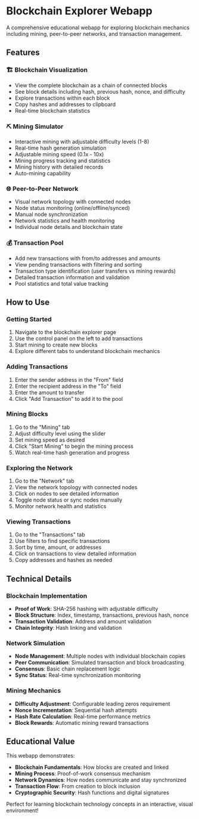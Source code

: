 # Blockchain Explorer Webapp

A comprehensive educational webapp for exploring blockchain mechanics including mining, peer-to-peer networks, and transaction management.

## Features

### 🏗️ **Blockchain Visualization**

- View the complete blockchain as a chain of connected blocks
- See block details including hash, previous hash, nonce, and difficulty
- Explore transactions within each block
- Copy hashes and addresses to clipboard
- Real-time blockchain statistics

### ⛏️ **Mining Simulator**

- Interactive mining with adjustable difficulty levels (1-8)
- Real-time hash generation simulation
- Adjustable mining speed (0.1x - 10x)
- Mining progress tracking and statistics
- Mining history with detailed records
- Auto-mining capability

### 🌐 **Peer-to-Peer Network**

- Visual network topology with connected nodes
- Node status monitoring (online/offline/synced)
- Manual node synchronization
- Network statistics and health monitoring
- Individual node details and blockchain state

### 💰 **Transaction Pool**

- Add new transactions with from/to addresses and amounts
- View pending transactions with filtering and sorting
- Transaction type identification (user transfers vs mining rewards)
- Detailed transaction information and validation
- Pool statistics and total value tracking

## How to Use

### Getting Started

1. Navigate to the blockchain explorer page
2. Use the control panel on the left to add transactions
3. Start mining to create new blocks
4. Explore different tabs to understand blockchain mechanics

### Adding Transactions

1. Enter the sender address in the "From" field
2. Enter the recipient address in the "To" field
3. Enter the amount to transfer
4. Click "Add Transaction" to add it to the pool

### Mining Blocks

1. Go to the "Mining" tab
2. Adjust difficulty level using the slider
3. Set mining speed as desired
4. Click "Start Mining" to begin the mining process
5. Watch real-time hash generation and progress

### Exploring the Network

1. Go to the "Network" tab
2. View the network topology with connected nodes
3. Click on nodes to see detailed information
4. Toggle node status or sync nodes manually
5. Monitor network health and statistics

### Viewing Transactions

1. Go to the "Transactions" tab
2. Use filters to find specific transactions
3. Sort by time, amount, or addresses
4. Click on transactions to view detailed information
5. Copy addresses and hashes as needed

## Technical Details

### Blockchain Implementation

- **Proof of Work**: SHA-256 hashing with adjustable difficulty
- **Block Structure**: Index, timestamp, transactions, previous hash, nonce
- **Transaction Validation**: Address and amount validation
- **Chain Integrity**: Hash linking and validation

### Network Simulation

- **Node Management**: Multiple nodes with individual blockchain copies
- **Peer Communication**: Simulated transaction and block broadcasting
- **Consensus**: Basic chain replacement logic
- **Sync Status**: Real-time synchronization monitoring

### Mining Mechanics

- **Difficulty Adjustment**: Configurable leading zeros requirement
- **Nonce Incrementation**: Sequential hash attempts
- **Hash Rate Calculation**: Real-time performance metrics
- **Block Rewards**: Automatic mining reward transactions

## Educational Value

This webapp demonstrates:

- **Blockchain Fundamentals**: How blocks are created and linked
- **Mining Process**: Proof-of-work consensus mechanism
- **Network Dynamics**: How nodes communicate and stay synchronized
- **Transaction Flow**: From creation to block inclusion
- **Cryptographic Security**: Hash functions and digital signatures

Perfect for learning blockchain technology concepts in an interactive, visual environment!
